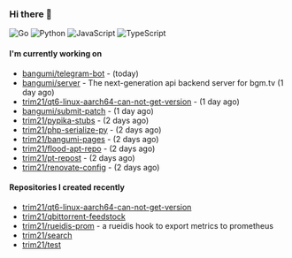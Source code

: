 ### Hi there 👋

![Go](https://img.shields.io/badge/go-%2300ADD8.svg?style=for-the-badge&logo=go&logoColor=white)
![Python](https://img.shields.io/badge/python-3670A0?style=for-the-badge&logo=python&logoColor=ffdd54)
![JavaScript](https://img.shields.io/badge/javascript-%23323330.svg?style=for-the-badge&logo=javascript&logoColor=%23F7DF1E)
![TypeScript](https://img.shields.io/badge/typescript-%23007ACC.svg?style=for-the-badge&logo=typescript&logoColor=white)

#### I'm currently working on

- [bangumi/telegram-bot](https://github.com/bangumi/telegram-bot) -  (today)
- [bangumi/server](https://github.com/bangumi/server) - The next-generation api backend server for bgm.tv (1 day ago)
- [trim21/qt6-linux-aarch64-can-not-get-version](https://github.com/trim21/qt6-linux-aarch64-can-not-get-version) -  (1 day ago)
- [bangumi/submit-patch](https://github.com/bangumi/submit-patch) -  (1 day ago)
- [trim21/pypika-stubs](https://github.com/trim21/pypika-stubs) -  (2 days ago)
- [trim21/php-serialize-py](https://github.com/trim21/php-serialize-py) -  (2 days ago)
- [trim21/bangumi-pages](https://github.com/trim21/bangumi-pages) -  (2 days ago)
- [trim21/flood-apt-repo](https://github.com/trim21/flood-apt-repo) -  (2 days ago)
- [trim21/pt-repost](https://github.com/trim21/pt-repost) -  (2 days ago)
- [trim21/renovate-config](https://github.com/trim21/renovate-config) -  (2 days ago)

#### Repositories I created recently

- [trim21/qt6-linux-aarch64-can-not-get-version](https://github.com/trim21/qt6-linux-aarch64-can-not-get-version)
- [trim21/qbittorrent-feedstock](https://github.com/trim21/qbittorrent-feedstock)
- [trim21/rueidis-prom](https://github.com/trim21/rueidis-prom) - a rueidis hook to export metrics to prometheus
- [trim21/search](https://github.com/trim21/search)
- [trim21/test](https://github.com/trim21/test)
